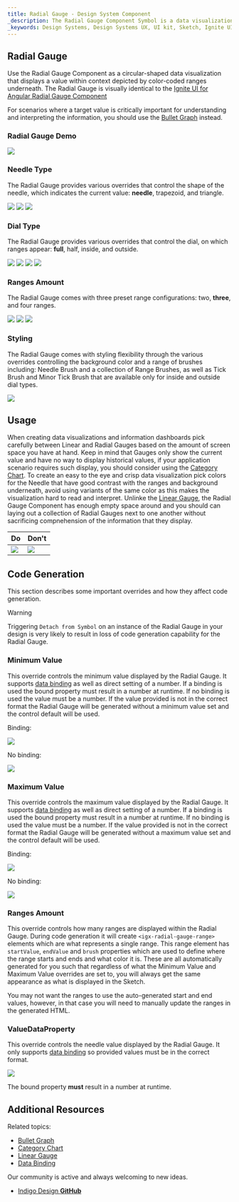 ```yaml
---
title: Radial Gauge - Design System Component
_description: The Radial Gauge Component Symbol is a data visualization that displays a value in a certain context.
_keywords: Design Systems, Design Systems UX, UI kit, Sketch, Ignite UI for Angular, Sketch to Angular, Sketch to Angular, Angular, Angular Design System, Export code from Sketch, Design Kits for Angular, Sketch HTML, Sketch to HTML, Sketch UI kits
---
```


## Radial Gauge

Use the Radial Gauge Component as a circular-shaped data visualization that displays a value within context depicted by color-coded ranges underneath. The Radial Gauge is visually identical to the [Ignite UI for Angular Radial Gauge Component](https://www.infragistics.com/products/ignite-ui-angular/angular/components/radialgauge.html)

For scenarios where a target value is critically important for understanding and interpreting the information, you should use the [Bullet Graph](bullet-graph.md) instead.

### Radial Gauge Demo

<img src="../images/radial_gauge_three_ranges.png" srcset="../images/radial_gauge_three_ranges@2x.png 2x" />

### Needle Type

The Radial Gauge provides various overrides that control the shape of the needle, which indicates the current value: **needle**, trapezoid, and triangle.

<img src="../images/radial_gauge_three_ranges.png" srcset="../images/radial_gauge_three_ranges@2x.png 2x" />
<img src="../images/radial_gauge_trapezoid.png" srcset="../images/radial_gauge_trapezoid@2x.png 2x" />
<img src="../images/radial_gauge_triangle.png" srcset="../images/radial_gauge_triangle@2x.png 2x" />

### Dial Type

The Radial Gauge provides various overrides that control the dial, on which ranges appear: **full**, half, inside, and outside.

<img src="../images/radial_gauge_three_ranges.png" srcset="../images/radial_gauge_three_ranges@2x.png 2x" />
<img src="../images/radial_gauge_half.png" srcset="../images/radial_gauge_half@2x.png 2x" />
<img src="../images/radial_gauge_inside.png" srcset="../images/radial_gauge_inside@2x.png 2x" />
<img src="../images/radial_gauge_outside.png" srcset="../images/radial_gauge_outside@2x.png 2x" />

### Ranges Amount

The Radial Gauge comes with three preset range configurations: two, **three**, and four ranges.

<img src="../images/radial_gauge_two_ranges.png" srcset="../images/radial_gauge_two_ranges@2x.png 2x" />
<img src="../images/radial_gauge_three_ranges.png" srcset="../images/radial_gauge_three_ranges@2x.png 2x" />
<img src="../images/radial_gauge_four_ranges.png" srcset="../images/radial_gauge_four_ranges@2x.png 2x" />

### Styling

The Radial Gauge comes with styling flexibility through the various overrides controlling the background color and a range of brushes including: Needle Brush and a collection of Range Brushes, as well as Tick Brush and Minor Tick Brush that are available only for inside and outside dial types.

<img src="../images/radial_gauge_styling.png" srcset="../images/radial_gauge_styling@2x.png 2x" />

## Usage

When creating data visualizations and information dashboards pick carefully between Linear and Radial Gauges based on the amount of screen space you have at hand. Keep in mind that Gauges only show the current value and have no way to display historical values, if your application scenario requires such display, you should consider using the [Category Chart](chart-category.md).
To create an easy to the eye and crisp data visualization pick colors for the Needle that have good contrast with the ranges and background underneath, avoid using variants of the same color as this makes the visualization hard to read and interpret. Unlinke the [Linear Gauge](linear-gauge), the Radial Gauge Component has enough empty space around and you should can laying out a collection of Radial Gauges next to one another without sacrificing compnehension of the information that they display.

| Do                                                                                       | Don't                                                                                        |
| ---------------------------------------------------------------------------------------- | -------------------------------------------------------------------------------------------- |
| <img src="../images/radial_gauge_do.png" srcset="../images/radial_gauge_do@2x.png 2x" /> | <img src="../images/radial_gauge_dont.png" srcset="../images/radial_gauge_dont@2x.png 2x" /> |

## Code Generation

This section describes some important overrides and how they affect code generation.

> [!WARNING]
> Triggering `Detach from Symbol` on an instance of the Radial Gauge in your design is very likely to result in loss of code generation capability for the Radial Gauge.

### Minimum Value

This override controls the minimum value displayed by the Radial Gauge. It supports [data binding](../codegen/data-binding.md) as well as direct setting of a number. If a binding is used the bound property must result in a number at runtime. If no binding is used the value must be a number. If the value provided is not in the correct format the Radial Gauge will be generated without a minimum value set and the control default will be used.

Binding:

<img src="../images/linear_gauge_bind_min.png"/>

No binding:

<img src="../images/linear_gauge_nobind_min.png"/>

### Maximum Value

This override controls the maximum value displayed by the Radial Gauge. It supports [data binding](../codegen/data-binding.md) as well as direct setting of a number. If a binding is used the bound property must result in a number at runtime. If no binding is used the value must be a number. If the value provided is not in the correct format the Radial Gauge will be generated without a maximum value set and the control default will be used.

Binding:

<img src="../images/linear_gauge_bind_max.png"/>

No binding:

<img src="../images/linear_gauge_nobind_max.png"/>

### Ranges Amount

This override controls how many ranges are displayed within the Radial Gauge. During code generation it will create `<igx-radial-gauge-range>` elements which are what represents a single range. This range element has `startValue`, `endValue` and `brush` properties which are used to define where the range starts and ends and what color it is. These are all automatically generated for you such that regardless of what the Minimum Value and Maximum Value overrides are set to, you will always get the same appearance as what is displayed in the Sketch.

You may not want the ranges to use the auto-generated start and end values, however, in that case you will need to manually update the ranges in the generated HTML.

### ValueDataProperty

This override controls the needle value displayed by the Radial Gauge. It only supports [data binding](../codegen/data-binding.md) so provided values must be in the correct format.

<img src="../images/linear_gauge_valueprop.png"/>

The bound property **must** result in a number at runtime.

## Additional Resources

Related topics:

- [Bullet Graph](bullet-graph.md)
- [Category Chart](chart-category.md)
- [Linear Gauge](linear-gauge.md)
- [Data Binding](../codegen/data-binding.md)
  <div class="divider--half"></div>

Our community is active and always welcoming to new ideas.

- [Indigo Design **GitHub**](https://github.com/IgniteUI/design-system-docfx)
